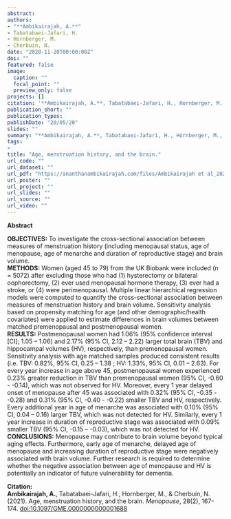 ```yaml
---
abstract: 
authors:
- "**Ambikairajah, A.**"
- Tabatabaei-Jafari, H.
- Hornberger, M.
- Cherbuin, N.
date: "2020-11-20T00:00:00Z"
doi: ""
featured: false
image:
  caption: ""
  focal_point: ""
  preview_only: false
projects: []
citation: '**Ambikairajah, A.**, Tabatabaei-Jafari, H., Hornberger, M., & Cherbuin, N. (2021). Age, menstruation history, and the brain. *Menopause*, 28(2), 167-174. [doi:10.1097/GME.0000000000001688](https://doi.org/10.1097/GME.0000000000001688)'
publication_short: ""
publication_types: 
publishDate: "20/05/20"
slides: ""
summary: "**Ambikairajah, A.**, Tabatabaei-Jafari, H., Hornberger, M., & Cherbuin, N. (2021). Age, menstruation history, and the brain. *Menopause*, 28(2), 167-174. [doi:10.1097/GME.0000000000001688](https://doi.org/10.1097/GME.0000000000001688)"
tags:
- 
title: "Age, menstruation history, and the brain."
url_code: ""
url_dataset: ""
url_pdf: "https://ananthanambikairajah.com/files/Ambikairajah et al_2021_Age menstruation history and the brain_Menopause.pdf"
url_poster: ""
url_project: ""
url_slides: ""
url_source: ""
url_video: ""
---
```

**Abstract**   

**OBJECTIVES:** To investigate the cross-sectional association between measures of menstruation history (including menopausal status, age of menopause, age of menarche and duration of reproductive stage) and brain volume.   
**METHODS:** Women (aged 45 to 79) from the UK Biobank were included (n = 5072) after excluding those who had (1) hysterectomy or bilateral oophorectomy, (2) ever used menopausal hormone therapy, (3) ever had a stroke, or (4) were perimenopausal. Multiple linear hierarchical regression models were computed to quantify the cross-sectional association between measures of menstruation history and brain volume. Sensitivity analysis based on propensity matching for age (and other demographic/health covariates) were applied to estimate differences in brain volumes between matched premenopausal and postmenopausal women.   
**RESULTS:** Postmenopausal women had 1.06% (95% confidence interval [CI]; 1.05 – 1.06) and 2.17% (95% CI, 2.12 – 2.22) larger total brain (TBV) and hippocampal volumes (HV), respectively, than premenopausal women. Sensitivity analysis with age matched samples produced consistent results (i.e. TBV: 0.82%, 95% CI, 0.25 – 1.38 ; HV: 1.33%, 95% CI, 0.01 – 2.63). For every year increase in age above 45, postmenopausal women experienced 0.23% greater reduction in TBV than premenopausal women (95% CI, -0.60 - -0.14),  which was not observed for HV. Moreover, every 1 year delayed onset of menopause after 45 was associated with 0.32% (95% CI, -0.35 - -0.28) and 0.31% (95% CI, -0.40 - -0.22) smaller TBV and HV, respectively. Every additional year in age of menarche was associated with 0.10% (95% CI, 0.04 – 0.16)  larger TBV, which was not detected for HV. Similarly, every 1 year increase in duration of reproductive stage was associated with 0.09% smaller TBV (95% CI, -0.15 – -0.03), which was not detected for HV.   
**CONCLUSIONS:** Menopause may contribute to brain volume beyond typical aging effects. Furthermore, early age of menarche, delayed age of menopause and increasing duration of reproductive stage were negatively associated with brain volume. Further research is required to determine whether the negative association between age of menopause and HV is potentially an indicator of future vulnerability for dementia.  

**Citation:**    
**Ambikairajah, A.**, Tabatabaei-Jafari, H., Hornberger, M., & Cherbuin, N. (2021). Age, menstruation history, and the brain. *Menopause*, 28(2), 167-174. [doi:10.1097/GME.0000000000001688](https://doi.org/10.1097/GME.0000000000001688)
